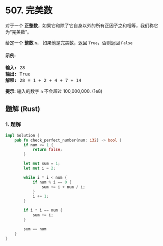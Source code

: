 # 507. 完美数
对于一个 **正整数**，如果它和除了它自身以外的所有正因子之和相等，我们称它为“完美数”。

给定一个 **整数** ```n```， 如果他是完美数，返回 ```True```，否则返回 ```False```

#### 示例:
<pre>
<strong>输入:</strong> 28
<strong>输出:</strong> True
<strong>解释:</strong> 28 = 1 + 2 + 4 + 7 + 14
</pre>

**提示:** 输入的数字 **```n```** 不会超过 100,000,000. (1e8)

## 题解 (Rust)

### 1. 题解
```Rust
impl Solution {
    pub fn check_perfect_number(num: i32) -> bool {
        if num <= 1 {
            return false;
        }

        let mut sum = 1;
        let mut i = 2;

        while i * i < num {
            if num % i == 0 {
                sum += i + num / i;
            }
            i += 1;
        }

        if i * i == num {
            sum += i;
        }

        sum == num
    }
}
```
